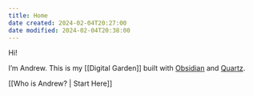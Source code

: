 ```yaml
---
title: Home
date created: 2024-02-04T20:27:00
date modified: 2024-02-04T20:38:00
---
```

Hi!

I’m Andrew. This is my [[Digital Garden]] built with [Obsidian](https://obsidian.md/) and [Quartz](https://quartz.jzhao.xyz/).

[[Who is Andrew? | Start Here]]